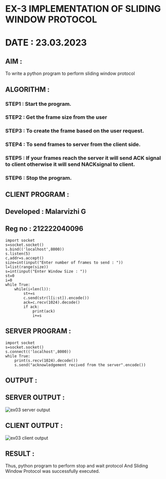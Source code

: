 # EX-3 IMPLEMENTATION OF SLIDING WINDOW PROTOCOL
# DATE : 23.03.2023
## AIM :
To write a python program to perform sliding window protocol
## ALGORITHM :
### STEP1 : Start the program.
### STEP2 : Get the frame size from the user
### STEP3 : To create the frame based on the user request.
### STEP4 : To send frames to server from the client side.
### STEP5 : If your frames reach the server it will send ACK signal to client otherwise it will send NACKsignal to client.
### STEP6 : Stop the program.
## CLIENT PROGRAM :

## Developed : Malarvizhi G
## Reg no : 212222040096
```
import socket
s=socket.socket()
s.bind(('localhost',8000))
s.listen(5)
c,addr=s.accept()
size=int(input("Enter number of frames to send : "))
l=list(range(size))
s=int(input("Enter Window Size : "))
st=0
i=0
while True:
    while(i<len(l)):
        st+=s
        c.send(str(l[i:st]).encode())
        ack=c.recv(1024).decode()
        if ack:
            print(ack)
            i+=s
```
## SERVER PROGRAM :
```
import socket
s=socket.socket()
s.connect(('localhost',8000))
while True:
    print(s.recv(1024).decode())
    s.send("acknowledgement recived from the server".encode())
```
## OUTPUT :
## SERVER OUTPUT :
![ex03 server output](https://github.com/22008650/EX-3/assets/122548204/cd5984ec-740b-4b91-8cf1-2d004461f259)
## CLIENT OUTPUT :
![ex03 client output](https://github.com/22008650/EX-3/assets/122548204/a92eaaad-77f4-47f7-8e7b-fd3196b02683)
## RESULT :
Thus, python program to perform stop and wait protocol And Sliding Window Protocol was successfully executed.


